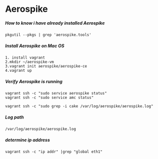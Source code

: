 # Aerospike
##### How to know i have already installed Aerospike
```
pkgutil --pkgs | grep 'aerospike.tools'
```

##### Install Aerospike on Mac OS
```
1. install vagrant
2.mkdir ~/aerospike-vm
3.vagrant init aerospike/aerospike-ce
4.vagrant up
```


##### Verify Aerospike is running
```
vagrant ssh -c "sudo service aerospike status"
vagrant ssh -c "sudo service amc status"

vagrant ssh -c "sudo grep -i cake /var/log/aerospike/aerospike.log"
```

##### Log path
```
/var/log/aerospike/aerospike.log
```

##### determine ip address
```
vagrant ssh -c "ip addr" |grep "global eth1"
```